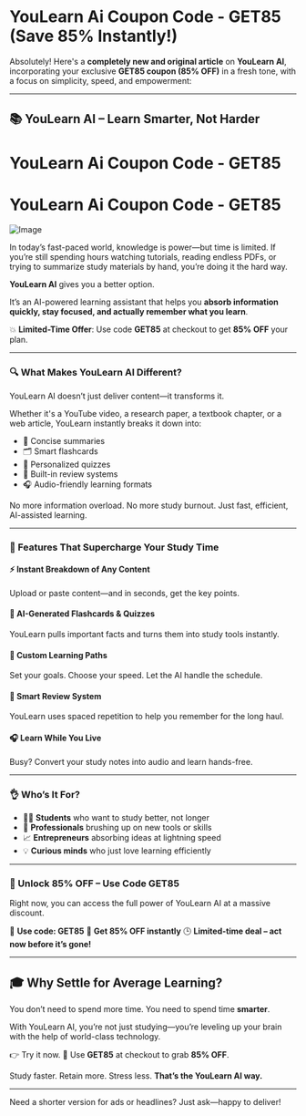 # YouLearn Ai Coupon Code - GET85 (Save 85% Instantly!)

Absolutely! Here's a **completely new and original article** on **YouLearn AI**, incorporating your exclusive **GET85 coupon (85% OFF)** in a fresh tone, with a focus on simplicity, speed, and empowerment:

---

## 📚 YouLearn AI – Learn Smarter, Not Harder

# YouLearn Ai Coupon Code - GET85
# YouLearn Ai Coupon Code - GET85

![Image](https://github.com/user-attachments/assets/341d2d5d-adac-4a08-9ec2-6dcd4da9ef9a)



In today’s fast-paced world, knowledge is power—but time is limited. If you’re still spending hours watching tutorials, reading endless PDFs, or trying to summarize study materials by hand, you’re doing it the hard way.

**YouLearn AI** gives you a better option.

It’s an AI-powered learning assistant that helps you **absorb information quickly, stay focused, and actually remember what you learn**.

💥 **Limited-Time Offer**: Use code **GET85** at checkout to get **85% OFF** your plan.

---

### 🔍 What Makes YouLearn AI Different?

YouLearn AI doesn’t just deliver content—it transforms it.

Whether it's a YouTube video, a research paper, a textbook chapter, or a web article, YouLearn instantly breaks it down into:

* 🧠 Concise summaries
* 🗂 Smart flashcards
* 📝 Personalized quizzes
* 🔁 Built-in review systems
* 🎧 Audio-friendly learning formats

No more information overload. No more study burnout. Just fast, efficient, AI-assisted learning.

---

### 🚀 Features That Supercharge Your Study Time

#### ⚡ Instant Breakdown of Any Content

Upload or paste content—and in seconds, get the key points.

#### 🧾 AI-Generated Flashcards & Quizzes

YouLearn pulls important facts and turns them into study tools instantly.

#### 🧭 Custom Learning Paths

Set your goals. Choose your speed. Let the AI handle the schedule.

#### 🔄 Smart Review System

YouLearn uses spaced repetition to help you remember for the long haul.

#### 🎧 Learn While You Live

Busy? Convert your study notes into audio and learn hands-free.

---

### 👌 Who’s It For?

* 🧑‍🎓 **Students** who want to study better, not longer
* 💼 **Professionals** brushing up on new tools or skills
* 📈 **Entrepreneurs** absorbing ideas at lightning speed
* 💡 **Curious minds** who just love learning efficiently

---

### 🎁 Unlock 85% OFF – Use Code **GET85**

Right now, you can access the full power of YouLearn AI at a massive discount.

🤑 **Use code: GET85**
💸 **Get 85% OFF instantly**
🕒 **Limited-time deal – act now before it’s gone!**

---

## 🎓 Why Settle for Average Learning?

You don’t need to spend more time. You need to spend time **smarter**.

With YouLearn AI, you’re not just studying—you’re leveling up your brain with the help of world-class technology.

👉 Try it now.
🎁 Use **GET85** at checkout to grab **85% OFF**.

Study faster. Retain more. Stress less.
**That’s the YouLearn AI way.**

---

Need a shorter version for ads or headlines? Just ask—happy to deliver!

